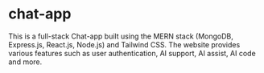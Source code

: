# chat-app

This is a full-stack Chat-app built using the MERN stack (MongoDB, Express.js, React.js, Node.js) and Tailwind CSS. The website provides various features such as user authentication, AI support, AI assist, AI code and more.
